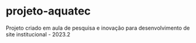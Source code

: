 # projeto-aquatec
Projeto criado em aula de pesquisa e inovação para desenvolvimento de site institucional - 2023.2
